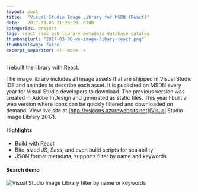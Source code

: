 ```yaml
---
layout: post
title:  "Visual Studio Image Library for MSDN (React)"
date:   2017-03-06 21:23:19 -0700
categories: project
tags: react sass es6 library metadata database catalog
thumbnailurl: "2017-03-06-vs-image-libary-react.png"
thumbnailswap: false
excerpt_separator: <!--more-->
---
```


I rebuilt the library with React.

<!--more-->

The image library includes all image assets that are shipped in Visual Studio IDE and an index to describe each asset. It is published on MSDN every year for Visual Studio developers to download. The previous version was created in Adobe InDesign and generated as static files. This year I built a web version where icons can be quickly filtered and downloaded on demand. View live site at [http://vsicons.azurewebsits.net](Visual Studio Image Library 2017).

#### Highlights

- Build with React
- Bite-sized JS, Sass, and even build scripts for scalability
- JSON format metadata, supports filter by name and keywords

#### Search demo

<img class="img-responsive" src="/images/2017-03-06-vs-image-libary-react.gif" alt="Visual Studio Image Library filter by name or keywords" />
